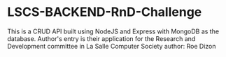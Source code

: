 # LSCS-BACKEND-RnD-Challenge

This is a CRUD API built using NodeJS and Express with MongoDB as the database.
Author's entry is their application for the Research and Development committee in La Salle Computer Society
author: Roe Dizon
